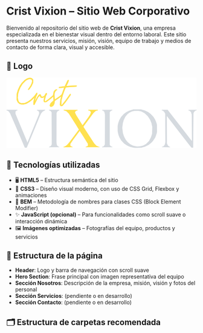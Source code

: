 # Crist Vixion – Sitio Web Corporativo

Bienvenido al repositorio del sitio web de **Crist Vixion**, una empresa especializada en el bienestar visual dentro del entorno laboral. Este sitio presenta nuestros servicios, misión, visión, equipo de trabajo y medios de contacto de forma clara, visual y accesible.

## 📸 Logo

![Captura del sitio](./assets/img/logo.svg)

## 🧩 Tecnologías utilizadas

- 🖥️ **HTML5** – Estructura semántica del sitio
- 🎨 **CSS3** – Diseño visual moderno, con uso de CSS Grid, Flexbox y animaciones
- 🧱 **BEM** – Metodología de nombres para clases CSS (Block Element Modifier)
- ✨ **JavaScript (opcional)** – Para funcionalidades como scroll suave o interacción dinámica
- 🖼️ **Imágenes optimizadas** – Fotografías del equipo, productos y servicios

## 🧭 Estructura de la página

- **Header**: Logo y barra de navegación con scroll suave
- **Hero Section**: Frase principal con imagen representativa del equipo
- **Sección Nosotros**: Descripción de la empresa, misión, visión y fotos del personal
- **Sección Servicios**: (pendiente o en desarrollo)
- **Sección Contacto**: (pendiente o en desarrollo)

## 🗂️ Estructura de carpetas recomendada
